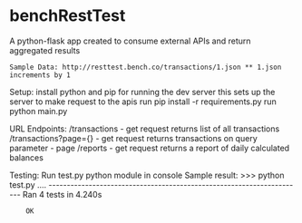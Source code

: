 # benchRestTest
A python-flask app created to consume external APIs and return aggregated results

    Sample Data: http://resttest.bench.co/transactions/1.json ** 1.json increments by 1

Setup:
    install python and pip for running the dev server
    this sets up the server to make request to the apis
    run pip install -r requirements.py
    run python main.py

URL Endpoints:
    /transactions - get request returns list of all transactions
    /transactions?page={} - get request returns transactions on query parameter - page
    /reports - get request returns a report of daily calculated balances

Testing:
    Run test.py python module in console
    Sample result: 
        >>> python test.py 
        ....
        ----------------------------------------------------------------------
        Ran 4 tests in 4.240s

        OK